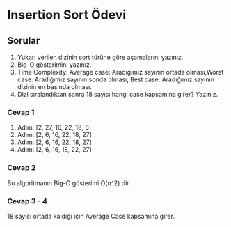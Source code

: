 # Insertion Sort Ödevi

## Sorular
1. Yukarı verilen dizinin sort türüne göre aşamalarını yazınız.
2. Big-O gösterimini yazınız.
3. Time Complexity: Average case: Aradığımız sayının ortada olması,Worst case: Aradığımız sayının sonda olması, Best case: Aradığımız sayının dizinin en başında olması.
4. Dizi sıralandıktan sonra 18 sayısı hangi case kapsamına girer? Yazınız.

### Cevap 1
  1.	Adım: [2, 27, 16, 22, 18, 6]
  2.	Adım: [2, 6, 16, 22, 18, 27]
  3.	Adım: [2, 6, 16, 22, 18, 27]
  4.	Adım: [2, 6, 16, 18, 22, 27]

### Cevap 2 
  Bu algoritmanın Big-O gösterimi O(n^2) dir. 
  
### Cevap 3 - 4
  18 sayısı ortada kaldığı için Average Case kapsamına girer.
